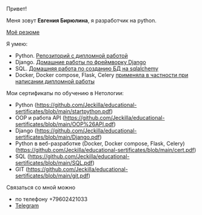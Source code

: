 Привет!

Меня зовут **Евгения Бирюлина**, я разработчик на python.

[Моё резюме](https://github.com/Jeckilla/educational-sertificates/blob/main/Резюме%20Бирюлина%20Е.И.%20Python%20веб-разработчик.docx)

Я умею:

- Python. [Репозиторий с дипломной работой](https://github.com/Jeckilla/diplom3)
- Django. [Домашние работы по фреймворку Django](https://github.com/Jeckilla/HW_django_1)
- SQL. [Домашняя работа по созданию БД на sqlalchemy](https://github.com/Jeckilla/Bookstores)
- Docker, Docker compose, Flask, Celery [применяла в частности при написании дипломной работы](https://github.com/Jeckilla/diplom3/blob/b739f0b5f1044239aa277356f458f806662b9464/orders/backend/tasks.py)

Мои сертификаты по обучению в Нетологии:

- Python (https://github.com/Jeckilla/educational-sertificates/blob/main/startpython.pdf)
- OOP и работа API (https://github.com/Jeckilla/educational-sertificates/blob/main/OOP%26API.pdf)
- Django (https://github.com/Jeckilla/educational-sertificates/blob/main/Django.pdf)
- Python в веб-разработке (Docker, Docker compose, Flask, Celery) (https://github.com/Jeckilla/educational-sertificates/blob/main/cert.pdf)
- SQL (https://github.com/Jeckilla/educational-sertificates/blob/main/SQL.pdf)
- GIT (https://github.com/Jeckilla/educational-sertificates/blob/main/git.pdf)

Связаться со мной можно 
- по телефону +79602421033
- [Telegram](https://t.me/jeckilla)
